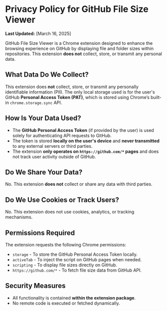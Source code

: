 # Privacy Policy for GitHub File Size Viewer

**Last Updated:** [March 16, 2025]

GitHub File Size Viewer is a Chrome extension designed to enhance the browsing experience on GitHub by displaying file and folder sizes within repositories. This extension **does not** collect, store, or transmit any personal data.

## **What Data Do We Collect?**
This extension does **not** collect, store, or transmit any personally identifiable information (PII). The only local storage used is for the user's GitHub **Personal Access Token (PAT)**, which is stored using Chrome’s built-in `chrome.storage.sync` API.

## **How Is Your Data Used?**
- The **GitHub Personal Access Token** (if provided by the user) is used solely for authenticating API requests to GitHub.
- The token is stored **locally on the user's device** and **never transmitted** to any external servers or third parties.
- The extension **only operates on `https://github.com/*` pages** and does not track user activity outside of GitHub.

## **Do We Share Your Data?**
No. This extension **does not** collect or share any data with third parties.

## **Do We Use Cookies or Track Users?**
No. This extension does not use cookies, analytics, or tracking mechanisms.

## **Permissions Required**
The extension requests the following Chrome permissions:
- `storage` - To store the GitHub Personal Access Token locally.
- `activeTab` - To inject the script on GitHub pages when needed.
- `scripting` - To display file sizes directly on GitHub.
- `https://github.com/*` - To fetch file size data from GitHub API.

## **Security Measures**
- All functionality is contained **within the extension package**.
- No remote code is executed or fetched dynamically.

